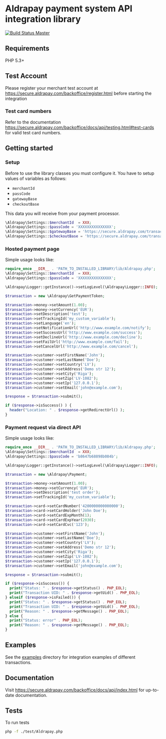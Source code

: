 # Aldrapay payment system API integration library

[![Build Status Master](https://travis-ci.org/Aldrapay/Aldrapay-api-php.svg?branch=master)](https://travis-ci.org/Aldrapay/Aldrapay-api-php)

## Requirements

PHP 5.3+

## Test Account

Please register your merchant test account at https://secure.aldrapay.com/backoffice/register.html before starting the integration


### Test card numbers

Refer to the documentation https://secure.aldrapay.com/backoffice/docs/api/testing.html#test-cards for valid test card numbers.

## Getting started

### Setup

Before to use the library classes you must configure it.
You have to setup values of variables as follows:

  * `merchantId`
  * `passCode`
  * `gatewayBase`
  * `checkoutBase`

This data you will receive from your payment processor.

```php
\Aldrapay\Settings::$merchantId  = XXX;
\Aldrapay\Settings::$passCode = 'XXXXXXXXXXXXXXX';
\Aldrapay\Settings::$gatewayBase = 'https://secure.aldrapay.com/transaction/execute';
\Aldrapay\Settings::$checkoutBase = 'https://secure.aldrapay.com/transaction/customerDirect';
```

### Hosted payment page

Simple usage looks like:

```php
require_once __DIR__ . 'PATH_TO_INSTALLED_LIBRARY/lib/Aldrapay.php';
\Aldrapay\Settings::$merchantId  = XXX;
\Aldrapay\Settings::$passCode = 'XXXXXXXXXXXXXXX';

\Aldrapay\Logger::getInstance()->setLogLevel(\Aldrapay\Logger::INFO);

$transaction = new \Aldrapay\GetPaymentToken;

$transaction->money->setAmount(1.00);
$transaction->money->setCurrency('EUR');
$transaction->setDescription('test');
$transaction->setTrackingId('my_custom_variable');
$transaction->setLanguage('en');
$transaction->setNotificationUrl('http://www.example.com/notify');
$transaction->setSuccessUrl('http://www.example.com/success');
$transaction->setDeclineUrl('http://www.example.com/decline');
$transaction->setFailUrl('http://www.example.com/fail');
$transaction->setCancelUrl('http://www.example.com/cancel');

$transaction->customer->setFirstName('John');
$transaction->customer->setLastName('Doe');
$transaction->customer->setCountry('LV');
$transaction->customer->setAddress('Demo str 12');
$transaction->customer->setCity('Riga');
$transaction->customer->setZip('LV-1082');
$transaction->customer->setIp('127.0.0.1');
$transaction->customer->setEmail('john@example.com');

$response = $transaction->submit();

if ($response->isSuccess() ) {
  header("Location: " . $response->getRedirectUrl() );
}
```

### Payment request via direct API

Simple usage looks like:

```php
require_once __DIR__ . 'PATH_TO_INSTALLED_LIBRARY/lib/Aldrapay.php';
\Aldrapay\Settings::$merchantId  = XXX;
\Aldrapay\Settings::$passCode = 'b8647b68898b084b';

\Aldrapay\Logger::getInstance()->setLogLevel(\Aldrapay\Logger::INFO);

$transaction = new \Aldrapay\Payment;

$transaction->money->setAmount(1.00);
$transaction->money->setCurrency('EUR');
$transaction->setDescription('test order');
$transaction->setTrackingId('my_custom_variable');

$transaction->card->setCardNumber('4200000000000000');
$transaction->card->setCardHolder('John Doe');
$transaction->card->setCardExpMonth(1);
$transaction->card->setCardExpYear(2030);
$transaction->card->setCardCvc('123');

$transaction->customer->setFirstName('John');
$transaction->customer->setLastName('Doe');
$transaction->customer->setCountry('LV');
$transaction->customer->setAddress('Demo str 12');
$transaction->customer->setCity('Riga');
$transaction->customer->setZip('LV-1082');
$transaction->customer->setIp('127.0.0.1');
$transaction->customer->setEmail('john@example.com');

$response = $transaction->submit();

if ($response->isSuccess()) {
  print("Status: " . $response->getStatus() . PHP_EOL);
  print("Transaction UID: " . $response->getUid() . PHP_EOL);
} elseif ($response->isFailed()) {
  print("Status: " . $response->getStatus() . PHP_EOL);
  print("Transaction UID: " . $response->getUid() . PHP_EOL);
  print("Reason: " . $response->getMessage() . PHP_EOL);
} else {
  print("Status: error" . PHP_EOL);
  print("Reason: " . $response->getMessage() . PHP_EOL);
}
```

## Examples

See the [examples](examples) directory for integration examples of different
transactions.

## Documentation

Visit https://secure.aldrapay.com/backoffice/docs/api/index.html for up-to-date documentation.

## Tests

To run tests

```bash
php -f ./test/Aldrapay.php
```
